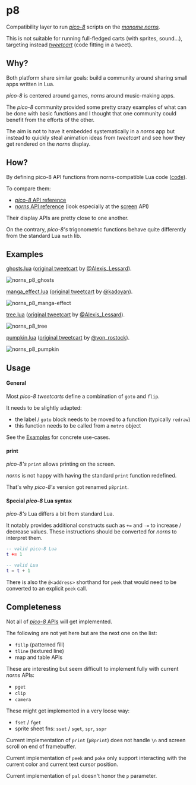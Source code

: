 # p8

Compatibility layer to run [_pico-8_](https://www.lexaloffle.com/pico-8.php) scripts on the [_monome norns_](https://monome.org/docs/norns/).

This is not suitable for running full-fledged carts (with sprites, sound...), targeting instead [_tweetcart_](https://twitter.com/hashtag/tweetcart?lang=en) (code fitting in a tweet).


## Why?

Both platform share similar goals: build a community around sharing small apps written in Lua.

_pico-8_ is centered around games, _norns_ around music-making apps.

The _pico-8_ community provided some pretty crazy examples of what can be done with basic functions and I thought that one community could benefit from the efforts of the other.

The aim is not to have it embedded systematically in a _norns_ app but instead to quickly steal animation ideas from _tweetcart_ and see how they get rendered on the _norns_ display.


## How?

By defining pico-8 API functions from norns-compatible Lua code ([code](./lib/p8.lua)).

To compare them:
- [_pico-8_ API reference](https://pico-8.fandom.com/wiki/APIReference)
- [_norns_ API reference](https://monome.org/docs/norns/api/) (look especially at the [screen](https://monome.org/docs/norns/api/classes/screen.html) API)

Their display APIs are pretty close to one another.

On the contrary, _pico-8's_ trigonometric functions behave quite differently from the standard Lua `math` lib.


## Examples

[ghosts.lua](ghosts.lua) ([original tweetcart](https://twitter.com/user/status/1322164958008905728) by [@Alexis_Lessard](https://twitter.com/Alexis_Lessard)).

![norns_p8_ghosts](https://www.eigenbahn.com/assets/gif/norns_p8_ghosts.gif)

[manga_effect.lua](manga_effect.lua) ([original tweetcart](https://twitter.com/user/status/1319781601425952768) by [@kadoyan](https://twitter.com/kadoyan)).

![norns_p8_manga-effect](https://www.eigenbahn.com/assets/gif/norns_p8_manga-effect.gif)

[tree.lua](tree.lua) ([original tweetcart](https://twitter.com/user/status/1319781601425952768) by [@Alexis_Lessard](https://twitter.com/Alexis_Lessard)).

![norns_p8_tree](https://www.eigenbahn.com/assets/gif/norns_p8_tree.gif)

[pumpkin.lua](tree.lua) ([original tweetcart](https://twitter.com/user/status/1322693583623884803) by [@von_rostock](https://twitter.com/von_rostock)).

![norns_p8_pumpkin](https://www.eigenbahn.com/assets/gif/norns_p8_pumpkin.gif)


## Usage

#### General

Most _pico-8_ _tweetcarts_ define a combination of `goto` and `flip`.

It needs to be slightly adapted:

 - the label / `goto` block needs to be moved to a function (typically `redraw`)
 - this function needs to be called from a `metro` object

See the [Examples](#examples) for concrete use-cases.


#### print

_pico-8's_ `print` allows printing on the screen.

_norns_ is not happy with having the standard `print` function redefined.

That's why _pico-8's_ version got renamed `p8print`.


#### Special _pico-8_ Lua syntax

_pico-8's_ Lua differs a bit from standard Lua.

It notably provides additional constructs such as `+=` and `-=` to increase / decrease values. These instructions should be converted for _norns_ to interpret them.

```lua
-- valid pico-8 Lua
t += 1

-- valid Lua
t = t + 1
```

There is also the `@<address>` shorthand for `peek` that would need to be converted to an explicit `peek` call.


## Completeness

Not all of [_pico-8_ APIs](https://pico-8.fandom.com/wiki/APIReference) will get implemented.

The following are not yet here but are the next one on the list:
- `fillp` (patterned fill)
- `tline` (textured line)
- map and table APIs

These are interesting but seem difficult to implement fully with current _norns_ APIs:
- `pget`
- `clip`
- `camera`

These might get implemented in a very loose way:
- `fset` / `fget`
- sprite sheet fns: `sset` / `sget`, `spr`, `sspr`

Current implementation of `print` (`p8print`) does not handle `\n` and screen scroll on end of framebuffer.

Current implementation of `peek` and `poke` only support interacting with the current color and current text cursor position.

Current implementation of `pal` doesn't honor the `p` parameter.
